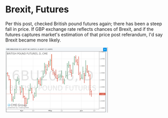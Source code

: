 # Brexit, Futures

Per this post, checked British pound futures again; there has been a steep fall in price. If GBP exchange rate reflects chances of Brexit, and if the futures captures market's estimation of that price post referandum, I'd say Brexit became more likely. 


![](brex2.jpg)
